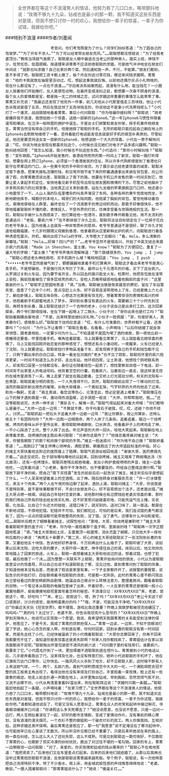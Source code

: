 > 全世界都在等这个不浪漫男人的情话，他努力吞了几口口水，略带颤抖地说：“玫瑰不够九十九朵，钻戒也是最小的那一颗，我不知道买这些东西是对是错，但我不想只讨你一时的欢心，我想给你一辈子的惊喜，一辈子为你试错，我嫁给你吧。”

###特别不浪漫
####作者/刘墨闻

						考官问，你们考驾照是为了什么？同学们纷纷答道：“为了圆自己的驾驶梦。”“为了开车不求人。”“为了可以经常带女朋友兜风。”……聪聪想都没想就说：“为了给我老婆顶分。”教练当场就气昏厥了。聪聪是女人眼中最适合当老公的那种男人，踏实上班，挣钱不少，任劳任怨，低眉顺眼。按道理来讲菁菁不应该拒绝聪聪的求婚，可是她气冲冲地坐在朋友们中间说：“就那也叫求婚？自己在家炒两个菜，然后通知我一声，不行，不能算。”朋友们都劝，差不多得了吧，聪聪把工资卡都上缴了，每个月在你这讨零花钱，哪还来闲钱求婚啊。菁菁说：“他的卡我就放在抽屉里没动过，哎，想起这事我就后悔，以前他还偶尔买点小礼物啥的，现在什么都没有了，一点也不浪漫……”守旧男派系拍案而起，浪漫有什么用，能当钱花？一小圈女人按着他们开始捶打，女人是感性动物，在最终变成泼妇之前，都想要一次奋不顾身的浪漫，每个女人的爱情都是宝，都是独一无二的倾城之恋，试问求婚这样重要的事情怎么能草草了事。菁菁又补充说：“我最近还发现了他另外一件事，前几天他从小代那里借走三百块钱，他让小代告诉我说是借了五百，然后在我这领了五百块钱走的，你说他这不是拿小代洗黑钱呢么？”小代打了一个激灵，战战兢兢地看着菁菁。事后小代问聪聪：“你为啥骗你媳妇啊？”聪聪说：“她老是嫌弃我不浪漫，我想给她一个惊喜，送她一部新的Iphone6。”这一年Iphone6习惯性伴随着谩骂和嘲讽，在汪洋一般样图的拥护中诞生。于是女士们频繁和男友吵架，摔手机事件频频发生。菁菁当然没有摔自己的手机，但是她摔了聪聪的手机。无奈的聪聪只能捡起自己躺在地上的Iphone4s去默默地维修了一番，坚持着能打电话能发信息就是好手机的艰苦朴素原则。尽管如此，他还是要坚持送女友一部新的Iphone6，他想送她一个大大的惊喜。小代在一旁不解地问道：“哎，你说为啥女孩现在都喜欢玩这个，小时候也没见她们对电子产品多感兴趣啊。”聪聪一脸纠结地回答：“我怎么知道，我小时候也不玩这些东西。”小代追问：“那你小时候玩啥？”聪聪答：“变形钢筋。”Iphone6开始发售时，香港自然而然的第一时间上了新货，聪聪一路打听得知，想要在网上预订Iphone，必须留一个香港居民的住址，所以许多代购即使是到了香港也只能守在苹果店的门口，从一些黄牛党的手中砍价收货。为了展示自己给老婆惊喜的诚意，聪聪决定南下香港。把事先接私活赚的钱，和日常开销节省下来的积蓄通通拿出来装在背包里，向公司请了假，向菁菁撒谎说出差，聪聪踏上了南下的路，他要在手机公开发售的第一时间买到它，他要让爱人拿起手机定位，愉快地看见新手机型号出现在朋友圈和微博的下方。尽管之前他脑补了许多购买疯六的壮观景象，当他真正过关来到香港，站在九龙塘的苹果旗舰店门口时，他还是小小地震惊了一下。人山人海的队伍里嘈杂的叫卖声淹没了车鸣，各种各样的黄牛党席地而坐，不断地朝他挥手，喊靓仔的本地人，喊哥们的大陆同胞，他抱紧了胸前的背包，警觉地移动着目光，艰难地穿梭在人群里，最终坐在了一个流浪歌手的旁边伺机而动。那歌手好像很快乐，他不停地唱着聪聪听不懂的歌，表情投入，不受外界的打扰，仿佛享受着与世隔绝般的生活。那一刻，聪聪似乎被什么东西感染了，他打算给他一些港币，直到歌手睁开眼看见他，用不太流利的普通话问：“老板，要疯六咩？”在不断徘徊了许久之后，聪聪将洽谈目标锁定在了一位胡子花白的老爷爷身上，因为他看上去就有一种非常质朴的慈祥。老爷爷普通话不是很好，聊了许久才知道他祖籍福建，十几岁时跟随父母搬到香港，他拿着刚从店里新鲜出炉的疯六，向聪聪进行着各种诱惑性展示。开机，瞬间出现了hola的字样，大爷瞪大了双眼问：“看，Hola，多么清晰的屏幕哇。”聪聪：“Hola……好辣？四川产的？”……老爷爷显然不是很高兴，开始了中英文结合来展示疯六的高端：“Made in Shenzhen，富士康。You know？”聪聪为了方便回忆，重复了一遍大爷的字眼：“富士康？”老爷爷声情并茂解释道：“那个跳楼很多的，You jump , I jump . ”聪聪心想这老头神经病吧，买手机跳什么楼？嘴贱地回道：“You jump , I push . ”••••••老爷爷显然是被气到了，颤颤巍巍地拿着手机打算离开，聪聪这才看出来老爷爷是真心卖手机，不是想骗他，于是强行将大爷拦了下来，最终以七千元港币的价格，买下了这台疯六。从罗湖过关到火车站，因为要节省开支，所以回去的路只能坐火车。检票时，他把背包放在滚带上安检，胸前抱着被包了很多层纸壳的疯六。安检人员略带疑惑地指着他胸前的盒子问：“这里面装的什么？”聪聪字正腔圆地答道：“肾。”当晚，聪聪被当做是倒卖器官的罪犯，留在了车站警务室，盘查了个近半个小时，差点没赶上火车。好不容易连滚带爬地上了车，已经是晚上六七点了，躺在卧铺上，聪聪五味杂陈，心想这次也算是有惊无险，想着菁菁惊讶的表情和高兴的样子，他抱着新手机甜蜜地进入了梦乡。深圳到长春没有直达的火车，需要躺三十个小时先到沈阳，再转车到长春，路上聪聪还结识了一个吉林的老乡，小伙子说自己是出来打工的，这次回家探亲，两个爷们聊得投缘，坐在下铺一起喝上了二锅头。小伙子问：“哥你出来也是打工吗？”聪聪拍着胸脯自豪地说：“不是，出来特意给媳妇买礼物。”小伙子一脸佩服：“哥，你是好男人，真羡慕你们，感情那么好。”聪聪放下烧鸡叹息道：“哎，有什么可羡慕的，世界杯都不让看，还羡慕吗？”小伙问：“为什么不让看啊！”聪聪左看看，右看看，小声嘀咕：“以后你结婚了就会渐渐领悟，跟老婆相处，一定要少问为什么……”不知道是不是因为喝了酒的缘故，那一夜他比前一夜睡得还要香，怀里抱着手机，嘴角挂着甜蜜，马上就要看见菁菁了，马上就能看见她惊喜的表情了，马上又能找回刚开始恋爱的那种感觉了，想想还有点小激动呢。一夜醒来，火车已经驶入了沈阳，马上就要进站，聪聪收拾行李物品准备下车，却发现裤子里自己的手机和钱包都不见了，只剩下翻出来的白白口袋，转身一看坐在对面的“老乡”也不见了踪影，聪聪将怀里的疯六抱得更紧，一时间不知道怎么办才好。走出车站，他环视四周，尘土弥漫，他想找个网吧联系熟人，却发现口袋里一分钱都没有，身份证也随着钱包一起丢了。想找警察叔叔借一下电话，却一时间背不出家里人的电话号码。他背着空空的行囊，抱着疯六，沿着街边一直走，就这样漫无目的在城市里游荡了一天。晚上走累了就坐在路边歇着，立交桥上灯光斑驳分明，秋天的沈阳有一些萧瑟，聪聪就着分明的夜色，一个人失落得不行。突然，聪聪的眼前出现了一个移动的灯泡，油亮的脑袋折射出夜色的璀璨，长袍大褂缠身，一个面如玄奘，气宇轩昂的大师向他走了过来。和尚一鞠躬，言道：“斋主真诚，看您这等伤心，沦落至此，想必定是遇上难事了。”聪聪像压在山下的猴子遇到救星一样，激动得热泪盈眶，近乎哭腔一般说：“大师，你帮帮我吧，我……”还没等聪聪说完，大师一伸手说：“算卦五十，解难一百。”聪聪气得站起来对着大师喊：“你们都特么是骗子……”大师一边走一边骂：“不算就不算，你干吗拿石子砸我，哎，哎，还砸？你烦不烦人，讨厌……”聪聪抓起一把石头子追着大师一边砸一边骂：“我让你算卦，我让你算卦，还特么收五十？有团购吗你？”大师一边跑一边喊救命，两个人奔了几条街。追着追着，路过一个烧烤摊，烤肉的香味从炉子里传出来，熏得聪聪神魂颠倒，口水奔流，他看着炉子上的烤肉走了神，一不小心踩进了土坑，整个人摔了出去。听见声音的大师一回头，哈哈大笑起来。聪聪躺在地上哀嚎着求救，烧烤摊的摊主跑出来问聪聪：“兄弟你这是咋了？”他强忍着疼痛对摊主说：“大哥，你替我朝跑了的那个和尚做个鄙视的手势。”摊主一脸迷惑问：“你为啥不自己做？”聪聪娇羞答道：“……我脱臼了”摊主师傅心领神会，满脸坚毅，朝着跑远了的大师竖起标准的中指。好心的摊主大哥扶着他去附近的医院接上了胳膊，聪聪气若游丝般回他道：“谢谢大哥，医药费我先欠着……”话还没说完，肚子就咕噜咕噜地抗议起来。回到烧烤摊，摊主又端来了两碗嘎达汤（东北面汤），还有一些烤馒头，聪聪风卷残云般吞咽着，发出小狗护食般啧啧的声音，摊主一边看他吃，一边笑着问道：“小老弟，看你干干净净的，也不像要饭的，咋给自己整成这德行啊。”聪聪放下舔干净的碗，把自己“南下买惊喜”发生的前前后后一起告诉了摊主，摊主听后似乎是想起了什么，一个人呆呆地望着桌上的空酒瓶，出了神。随后他转身对着服务员说：“开一打冰镇雪花，来五十个肉串。”两个人在午夜的街边聊了起来，酒劲上涌，聪聪问摊主：“大哥，你说我是不是特别笨，是不是啥事都做不好，不会讨女朋友开心，好不容易想出个法子，还老是出错。”摊主大哥点燃一根烟，讲起自己年轻时恋爱的事，说他那时候也有过攒钱给老婆买惊喜的事，那时的我们用自己所有的钱去给女孩买礼物，还不好意思问姑娘喜欢啥，只能凭运气往上撞，买衣服，化妆品，比自己个头还大的娃娃，送错口味了，就买别的，送对口味了，就一直送。都是在不断地试错，不停地犯错。犯错并不可怕，我们都犯过，可怕的是后来，我们连试错的勇气都没有了，因为一点点的错误都可能导致整局的失败，没了错，没了勇气，还哪有什么冲动和爱呢，哎……聪聪听后瞪大了眼睛看着摊主，试探性地问：“那啥，大哥，你烧烤是兼职吧？”摊主大哥看着聪聪怀里的盒子问：“老弟，你为啥一直抱着那个盒子啊，里面装的啥？”聪聪再一次字正腔圆地答道：“肾。”摊主大哥面如土灰，五雷轰顶一般震愕，泪水充盈了眼眶，只见他大手一挥吩咐后面的小弟说：“再烤五十串腰子。”第二天，好心的摊主大哥给聪聪买了一张沈阳到长春的车票，又塞给他五十块钱，告诉他好好养身体，千万别再出什么幺蛾子了。聪聪叩谢了大哥，说如果以后来沈阳，还吃大哥的腰子，大哥吓得一激灵，伸手捂住自己的肾。挥别以后，他又欣欣向荣地踏上了回家的旅途。火车上，聪聪一直想着摊主大哥和他说过的话，想着试错，也想了犯错，最后他做了一个决……因为整整一天联系不上聪聪，菁菁开始询问他的朋友，小代以为是聪聪故意设计的惊喜局，所以自己也说不知道聪聪去了哪，没见过他。直到菁菁问到了聪聪的同事，才知道他根本没有出差，而是请了假说是家里有事。一下子全家都炸开了，说报警的要报警，说贴告示的开始打印，四处联络着寻找聪聪的消息，可是都一无所获。此时的菁菁心里不断闪现出自己曾经看过的那些韩剧狗血剧情，她逼迫自己做点什么转移注意力，整理着房间，翻看着聪聪的旧物，一个笔记本从聪聪的电脑包里掉了出来，怀着好奇，一人在家的菁菁还是做贼一般小心翼翼地翻开，偷偷摸摸地窥视里面写着怎样的秘密。不浪漫日记：XX年XX月XX日“来，老婆，尝尝这个，嗯，好吃吗？”“来，老公，尝尝这个，嗯，熟了吗？”XX年XX月XX日“老公今天这个虾口感真好，沙沙的感觉，是用鸭蛋黄炒的吗？”“哦，不是，可能没洗干净吧。”XX年XX月XX日“你最近天天玩《坦克世界》，都不理我，游戏比我还重要？昨晚上我做梦都被坦克给碾压了，呜呜呜~”“真的吗？太过分了，老婆不哭，你告诉我坦克什么型号的？”XX年XX月XX日“昨晚上梦到天降伟人，他说可以实现我一个愿望。我说，我希望明天我跟菁菁的关系能受到法律的保护，他答应了。于是今天，我成了菁菁的贷款担保人……”菁菁一边读，一边笑，不知不觉眼泪打湿了字迹，她心心念念的爱人啊，你到底在哪，你何时回家。回到长春的聪聪没有第一时间回家，而是先去找了小代。已经快被逼疯了的小代拽着聪聪说：“大哥你总算回来了，你再不回来我都要兜不住了，谁知道你是真惊喜还是真失踪啊？你家人找你都找疯了，菁菁姐估计在家以泪洗面都说不定呢。”聪聪掏出怀里包装密不透风的疯六说：“问问圈子里的有钱哥们，谁要疯六，我要卖了它。”小代眉毛拧到了一块，更加琢磨不透聪聪到底在想什么。菁菁接到小代的电话以后，几乎是奔着跑出了门，没来得及化妆，也没有特意打扮，她听小代说聪聪的手机坏了，他在红旗街万达门口等你，让你快去。一路风风火火杀到了地方，却不见聪聪人影，这时候不断有人上来送她气球，一个，两个，五颜六色。直到气球积攒成空中大大的一坨，一个满脸胡茬衣冠不整的民工般男主角出现了。看得出他也没有来得及打扮自己，手里抱着一束玫瑰，脸上还有一些疲惫的痕迹。他走上前去扑通一声跪在地上，从怀里掏出钻戒，举到胸前。忽然觉得气氛不对，又说不出哪不对。小代从角落里拿着DV溜出来，附在聪聪耳边说：“求婚时只跪一条腿……”聪聪尴尬地抬起了一条腿，小声嘀咕着：“在家习惯了。”全世界都在等这个不浪漫男人的情话，他努力吞了几口口水，略带颤抖地说：“玫瑰不够九十九朵，钻戒也是最小的那一颗，我不知道买这些东西是对是错，但我不想只讨你一时的欢心，我想给你一辈子的惊喜，一辈子为你试错，我嫁给你吧。”谁都知道他说反了，可是又没有人愿意纠正，菁菁在众人的欢笑和起哄中接过鲜花，伴着眼泪缓缓开口问道：“你请假这么多天死哪去了？”她没说愿意，也没说不愿意，只是一边问一边打，两人互相扯着滚在了一起，好好的都市言情剧，变成了爱情动作片。没有事前的精心策划，没有浪漫的漫天烟花，一个衣衫不整的御姐和一个破衣烂衫的民工。两人你推我挡，互相对掐，这种求婚还真环保啊。最后菁菁还是答应了，那一句“我愿意”说不定淹没在了哪次起哄中，也可能她早已在心里说了无数次。所以听没听见都已经不重要了。只是后来听她说在来的路上，她一直在纠结，怎么这么大人了还玩失踪，这么不成熟。可是见到聪聪这一跪可倒好，不仅跪软了菁菁的心，也跪断了现实冷漠的纷纷扰扰，跪出了对过往不堪的一笔勾销。回家的车上，菁菁一边擦眼泪一边问聪聪：“对了，亲爱的，你买玫瑰和钻戒的钱从哪来的？”聪聪心不在焉地答道：“我把肾卖了。”后来他们又在车里差点打起来。后来的后来他们就结婚了，从那以后我再也没听过菁菁抱怨聪聪不浪漫，反倒是聪聪说菁菁越来越死板。举个例子，聪聪说，有一次他特意把自己洗得特别干净，喷了不少香水，爬上床，用金城武般性感的声线情意绵绵地说：“老婆，晚安。”一圈人围着聪聪问：“那菁菁姐说什么了？”她说：“傻逼关灯……”			  		